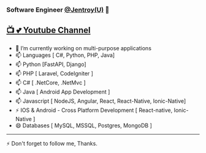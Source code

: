 ### Software Engineer [@Jentroy(U)](https://www.jentroy.com) 👋
 [:tv: :two_hearts: Youtube Channel](https://www.youtube.com/@amoprocedures?sub_confirmation=1)
---
- 🔭 I’m currently working on multi-purpose applications
- 📫 Languages [ C#, Python, PHP, Java]
- 📫 Python [FastAPI, Django]
- 📫 PHP [ Laravel, CodeIgniter ]
- 📫 C#  [ .NetCore, .NetMvc ]
- 📫 Java [ Android App Development ]
- 📫 Javascript [ NodeJS, Angular, React, React-Native, Ionic-Native]
- ⚡ IOS & Android - Cross Platform Development [ React-native, Ionic-Native ]
- 😄 Databases [ MySQL, MSSQL, Postgres, MongoDB ]
---

⚡ Don't forget to follow me, Thanks.
